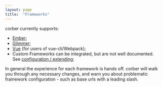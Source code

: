 ```yaml
---
layout: page
title:  "Frameworks"
---
```


corber currently supports:

- [Ember](/pages/frameworks/ember);
- [Glimmer](/pages/frameworks/glimmer);
- [Vue](/pages/frameworks/vue) (for users of vue-cli/Webpack);
- Custom Frameworks can be integrated, but are not well documented. See
  [configuration / extending](/pages/frameworks/extending);

In general the experience for each framework is hands off. corber will
walk you through any necessary changes, and warn you about problematic
framework configuration - such as base urls with a leading slash.
